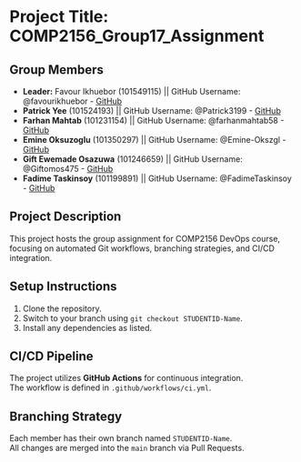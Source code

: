 # Project Title: COMP2156_Group17_Assignment

## Group Members
- **Leader:** Favour Ikhuebor (101549115) || GitHub Username: @favourikhuebor - [GitHub](https://github.com/favourikhuebor)
- **Patrick Yee** (101524193) || GitHub Username: @Patrick3199 - [GitHub](https://github.com/Patrick3199)
- **Farhan Mahtab** (101231154) || GitHub Username: @farhanmahtab58 - [GitHub](https://github.com/farhanmahtab58)
- **Emine Oksuzoglu** (101350297) || GitHub Username: @Emine-Okszgl - [GitHub](https://github.com/Emine-Okszgl)
- **Gift Ewemade Osazuwa** (101246659) || GitHub Username: @Giftomos475 - [GitHub](https://github.com/Giftomos475)
- **Fadime Taskinsoy** (101199891) || GitHub Username: @FadimeTaskinsoy - [GitHub](https://github.com/FadimeTaskinsoy)


## Project Description
This project hosts the group assignment for COMP2156 DevOps course, focusing on automated Git workflows, branching strategies, and CI/CD integration.

## Setup Instructions
1. Clone the repository.
2. Switch to your branch using `git checkout STUDENTID-Name`.
3. Install any dependencies as listed.

## CI/CD Pipeline

The project utilizes **GitHub Actions** for continuous integration.  
The workflow is defined in `.github/workflows/ci.yml`.  

## Branching Strategy
Each member has their own branch named `STUDENTID-Name`.  
All changes are merged into the `main` branch via Pull Requests.  
